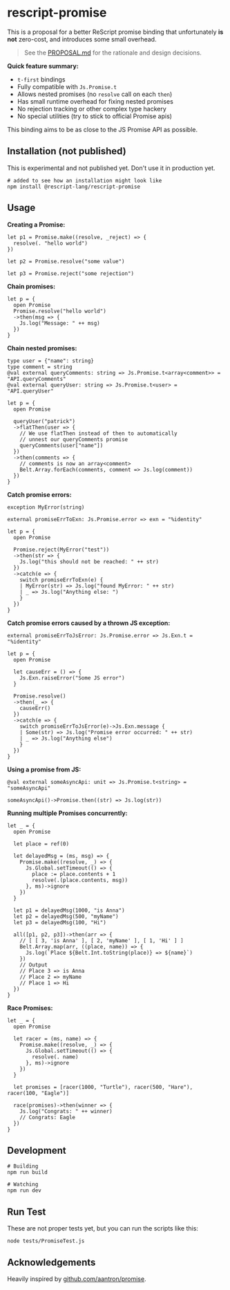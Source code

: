 # rescript-promise

This is a proposal for a better ReScript promise binding that unfortunately **is not** zero-cost, and introduces some small overhead.

> See the [PROPOSAL.md](./PROPOSAL.md) for the rationale and design decisions.

**Quick feature summary:**

- `t-first` bindings
- Fully compatible with `Js.Promise.t`
- Allows nested promises (no `resolve` call on each `then`)
- Has small runtime overhead for fixing nested promises
- No rejection tracking or other complex type hackery
- No special utilities (try to stick to official Promise apis)

This binding aims to be as close to the JS Promise API as possible.

## Installation (not published)

This is experimental and not published yet. Don't use it in production yet.

```
# added to see how an installation might look like
npm install @rescript-lang/rescript-promise
```

## Usage

**Creating a Promise:**

```rescript
let p1 = Promise.make((resolve, _reject) => {
  resolve(. "hello world")
})

let p2 = Promise.resolve("some value")

let p3 = Promise.reject("some rejection")
```

**Chain promises:**

```rescript
let p = {
  open Promise
  Promise.resolve("hello world")
  ->then(msg => {
    Js.log("Message: " ++ msg)
  })
}
```

**Chain nested promises:**

```rescript
type user = {"name": string}
type comment = string
@val external queryComments: string => Js.Promise.t<array<comment>> = "API.queryComments"
@val external queryUser: string => Js.Promise.t<user> = "API.queryUser"

let p = {
  open Promise

  queryUser("patrick")
  ->flatThen(user => {
    // We use flatThen instead of then to automatically
    // unnest our queryComments promise
    queryComments(user["name"])
  })
  ->then(comments => {
    // comments is now an array<comment>
    Belt.Array.forEach(comments, comment => Js.log(comment))
  })
}
```

**Catch promise errors:**

```rescript
exception MyError(string)

external promiseErrToExn: Js.Promise.error => exn = "%identity"

let p = {
  open Promise

  Promise.reject(MyError("test"))
  ->then(str => {
    Js.log("this should not be reached: " ++ str)
  })
  ->catch(e => {
    switch promiseErrToExn(e) {
    | MyError(str) => Js.log("found MyError: " ++ str)
    | _ => Js.log("Anything else: ")
    }
  })
}
```

**Catch promise errors caused by a thrown JS exception:**


```rescript
external promiseErrToJsError: Js.Promise.error => Js.Exn.t = "%identity"

let p = {
  open Promise

  let causeErr = () => {
    Js.Exn.raiseError("Some JS error")
  }

  Promise.resolve()
  ->then(_ => {
    causeErr()
  })
  ->catch(e => {
    switch promiseErrToJsError(e)->Js.Exn.message {
    | Some(str) => Js.log("Promise error occurred: " ++ str)
    | _ => Js.log("Anything else")
    }
  })
}
```

**Using a promise from JS:**

```rescript
@val external someAsyncApi: unit => Js.Promise.t<string> = "someAsyncApi"

someAsyncApi()->Promise.then((str) => Js.log(str))
```


**Running multiple Promises concurrently:**

```rescript
let _ = {
  open Promise

  let place = ref(0)

  let delayedMsg = (ms, msg) => {
    Promise.make((resolve, _) => {
      Js.Global.setTimeout(() => {
        place := place.contents + 1
        resolve(.(place.contents, msg))
      }, ms)->ignore
    })
  }

  let p1 = delayedMsg(1000, "is Anna")
  let p2 = delayedMsg(500, "myName")
  let p3 = delayedMsg(100, "Hi")

  all([p1, p2, p3])->then(arr => {
    // [ [ 3, 'is Anna' ], [ 2, 'myName' ], [ 1, 'Hi' ] ]
    Belt.Array.map(arr, ((place, name)) => {
      Js.log(`Place ${Belt.Int.toString(place)} => ${name}`)
    })
    // Output
    // Place 3 => is Anna
    // Place 2 => myName
    // Place 1 => Hi
  })
}
```

**Race Promises:**

```rescript
let _ = {
  open Promise

  let racer = (ms, name) => {
    Promise.make((resolve, _) => {
      Js.Global.setTimeout(() => {
        resolve(. name)
      }, ms)->ignore
    })
  }

  let promises = [racer(1000, "Turtle"), racer(500, "Hare"), racer(100, "Eagle")]

  race(promises)->then(winner => {
    Js.log("Congrats: " ++ winner)
    // Congrats: Eagle
  })
}
```


## Development

```
# Building
npm run build

# Watching
npm run dev
```

## Run Test

These are not proper tests yet, but you can run the scripts like this:

```
node tests/PromiseTest.js
```

## Acknowledgements

Heavily inspired by [github.com/aantron/promise](https://github.com/aantron/promise).
